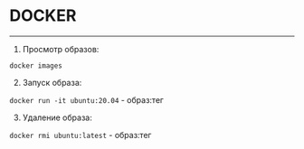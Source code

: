 # DOCKER

---

1. Просмотр образов:

  `docker images`

2. Запуск образа:

  `docker run -it ubuntu:20.04` - образ:тег

3. Удаление образа:

  `docker rmi ubuntu:latest` - образ:тег
